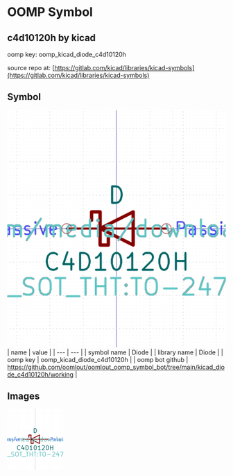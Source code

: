 # OOMP Symbol  
## c4d10120h  by kicad  
  
oomp key: oomp_kicad_diode_c4d10120h  
  
source repo at: [https://gitlab.com/kicad/libraries/kicad-symbols](https://gitlab.com/kicad/libraries/kicad-symbols)  
## Symbol  
  
[![working.png](working_600.png)](working.png)  
| name | value | 
| --- | --- | 
| symbol name | Diode | 
| library name | Diode | 
| oomp key | oomp_kicad_diode_c4d10120h | 
| oomp bot github | https://github.com/oomlout/oomlout_oomp_symbol_bot/tree/main/kicad_diode_c4d10120h/working | 
## Images  
  
[![working.png](working_140.png)](working.png)  
